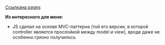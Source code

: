 [Ссылкана pages][link]  
 
__Из интересного для меня:__
* JS сделал на основе MVC-паттерна (той его версии, в которой controller является прослойкой между model и view), вроде даже не особенно грязно получилось



[link]: https://gregsmitt.github.io/posts_table/
